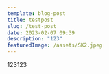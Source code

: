 ```yaml
---
template: blog-post
title: testpost
slug: /test-post
date: 2023-02-07 09:39
description: "123"
featuredImage: /assets/SK2.jpeg
---
```

123123